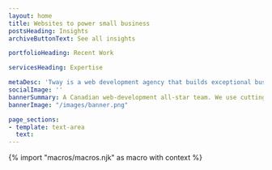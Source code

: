 ```yaml
---
layout: home
title: Websites to power small business
postsHeading: Insights
archiveButtonText: See all insights

portfolioHeading: Recent Work

servicesHeading: Expertise

metaDesc: 'Tway is a web development agency that builds exceptional business websites.'
socialImage: ''
bannerSummary: A Canadian web-development all-star team. We use cutting-edge technology to create blazing-fast websites.
bannerImage: "/images/banner.png"

page_sections:
- template: text-area
  text: 
---
```

<!-- do not delete -->
{% import "macros/macros.njk" as macro with context %}
<!-- do not delete -->

